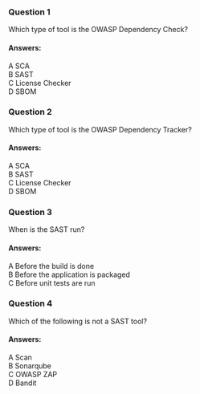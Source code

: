 ### Question 1

Which type of tool is the OWASP Dependency Check?

#### Answers:

A SCA  
B SAST  
C License Checker  
D SBOM  

### Question 2

Which type of tool is the OWASP Dependency Tracker?

#### Answers:

A SCA  
B SAST  
C License Checker  
D SBOM  

### Question 3

When is the SAST run?

#### Answers:

A Before the build is done  
B Before the application is packaged  
C Before unit tests are run  

### Question 4

Which of the following is not a SAST tool?

#### Answers:

A Scan  
B Sonarqube  
C OWASP ZAP  
D Bandit  

